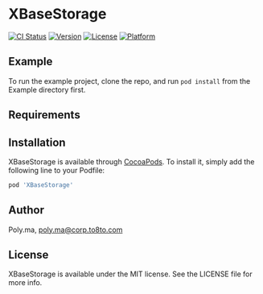 # XBaseStorage

[![CI Status](https://img.shields.io/travis/Poly.ma/XBaseStorage.svg?style=flat)](https://travis-ci.org/Poly.ma/XBaseStorage)
[![Version](https://img.shields.io/cocoapods/v/XBaseStorage.svg?style=flat)](https://cocoapods.org/pods/XBaseStorage)
[![License](https://img.shields.io/cocoapods/l/XBaseStorage.svg?style=flat)](https://cocoapods.org/pods/XBaseStorage)
[![Platform](https://img.shields.io/cocoapods/p/XBaseStorage.svg?style=flat)](https://cocoapods.org/pods/XBaseStorage)

## Example

To run the example project, clone the repo, and run `pod install` from the Example directory first.

## Requirements

## Installation

XBaseStorage is available through [CocoaPods](https://cocoapods.org). To install
it, simply add the following line to your Podfile:

```ruby
pod 'XBaseStorage'
```

## Author

Poly.ma, poly.ma@corp.to8to.com

## License

XBaseStorage is available under the MIT license. See the LICENSE file for more info.

